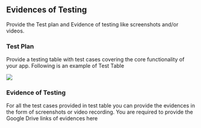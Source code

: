 ## Evidences of Testing

Provide the Test plan and Evidence of testing like screenshots and/or videos. 

### Test Plan
Provide a testing table with test cases covering the core functionality of your app. Following is an example of Test Table


[![](https://pandao.github.io/editor.md/examples/images/7.jpg)](https://drive.google.com/file/d/1OZpHuHARtM0LGDqq51ReP9zghdaEvOt2/view?usp=share_link)

### Evidence of Testing
For all the test cases provided in test table you can provide the evidences in the form of screenshots or video recording.
You are required to provide the Google Drive links of evidences here
